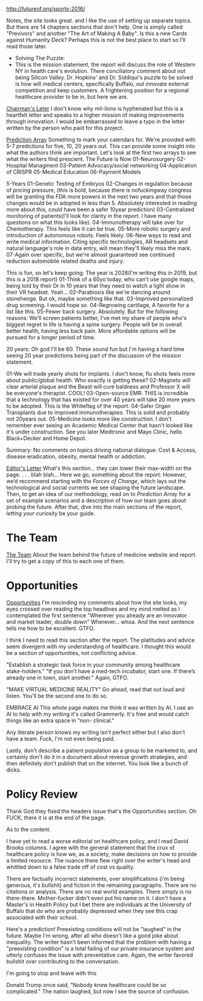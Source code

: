 http://futureof.org/sports-2016/

Notes, the site looks great. and I like the use of setting up separate topics. But there are 14 chapters sections that don't help. One is simply called "Previvors" and another "The Art of Making A Baby". Is this a new Cards against Humanity Deck? Perhaps this is not the best place to start so I'll read those later.

- Solving The Puzzle:
- This is the mission statement, the report will discuss the role of Western NY in health care's evolution. There conciliatory comment about not being Silicon Valley. Dr. Hopkins' and Dr. Siddiqui's puzzle to be solved is how will medical centers, specifically Buffalo, out innovate external competition and keep customers. A frightening position for a regional healthcare provider to be in, but here we are.

[Chairman's Leter](http://futureof.org/medicine-1-0/about/chairmans-letter/)
I don't know why mil-lions is hyphenated but this is a heartfelt letter and speaks to a higher mission of making improvements through innovation. I would be embarrassed to leave a typo in the letter written by the person who paid for this project.

[Prediction Array](http://futureof.org/medicine-1-0/about/prediction-array/)
Something to mark your calendars for. We're provided with 5-7 predictions for five, 10, 20 years out. This can provide some insight into what the authors think are important. Let's look at the first two arrays to see what the writers find prescient.
The Future is Now
01-Neurosurgery
02-Hospital Managment
03-Patient Advocacy/social networking
04-Application of CRISPR
05-Medical Education
06-Payment Models

5-Years
01-Genetic Testing of Embryos
02-Changes in regulation because of pricing pressure, (this is bold, because there is nofuckingway congress will be granting the FDA more powers in the next two years and that those changes would be in adopted in less than 5. Absolutely interested in reading more about this, could have been a safer 10year prediction)
03-Centralized monitoring of patients(I'll look for clarity in the report. I have many questions on what this looks like).
04-Immunotherapy will take over for Chemotherapy. This feels like it can be true.
05-More robotic surgery and introduction of autonomous robots. Feels likely.
06-New ways to read and write medical information. Citing specific technologies, AR headsets and natural language's role in data entry, will mean they'll likely miss the mark.
07-Again over specific, but we're almost guaranteed see continued reduction automobile related deaths and injury.

This is fun, so let's keep going: The year is 2028(I'm writing this in 2019, but this is a 2018 report)
01-Think of a 60yo today, who can't use google maps, being told by their Dr in 10 years that they need to watch a light show in their VR headset. Yeah...
02-Parabiosis like we're dancing around stonehenge. But ok, maybe something like that.
03-Improved personalized drug screening. I would hope so.
04-Regrowing cartilage, A favorite for a list like this.
05-Fewer back surgery. Absolutely. But for the following reasons: We'll screen patients better, I've met my share of people who's biggest regret in life is having a spine surgery. People will be in overall better health, having less back pain. More affordable options will be pursued for a longer period of time.

20 years: Oh god I'll be 60. These sound fun but I'm having a hard time seeing 20 year predictions being part of the discussion of the mission statement.

01-We will trade yearly shots for implants. I don't know, flu shots feels more about public/global health. Who exactly is getting these?
02-Magneto will clear arterial plaque and the Beast will cure baldness and Professor X will be everyone's therapist. COOL!
03-Open-source EMR. THIS is incredible that a technology that has existed for over 40 years will take 20 more years to be adopted. This is the Whiteflag of the report.
04-Safer Organ Transplants due to improved immunotherapies. This is solid and probably not 20years out.
05-Medicine looks more like construction. I don't remember ever seeing an Academic Medical Center that hasn't looked like it's under construction. See you later Medtronic and Mayo Clinic, hello Black+Decker and Home Depot.

Summary: No comments on topics driving national dialogue: Cost & Access, disease eradication, obesity, mental health or addiction.

[Editor's Letter](http://futureof.org/medicine-1-0/about/editors-letter/)
What's this section... they can lower their max-width on the page. . . . blah blah...
Here we go, something about the report:
However, we’d recommend starting with the _Forces of Change_, which lays out the technological and social currents we see shaping the future landscape. Then, to get an idea of our methodology, read on to _Prediction Array_ for a set of example scenarios and a description of how our team goes about probing the future. After that, dive into the main sections of the report, _letting your curiosity_ be your guide.

# The Team

[The Team](http://futureof.org/medicine-1-0/about/the-team/)
About the team behind the future of medicine website and report. I'll try to get a copy of this to each one of them.

# Opportunities

[Opportunities](http://futureof.org/medicine-1-0/about/opportunities/)
I'm rescinding my comments about how the site looks, my eyes crossed over reading the top headlines and my mind melted as I contemplated the first sentence "Wherever you already are an innovator and market leader, double down" Wherever... whoa. And the next sentence tells me how to be excellent. GTFO.

I think I need to read this section after the report. The platitudes and advice seem divergent with my understanding of healthcare. I thought this would be a section of opportunities, not conflicting advice.

"Establish a strategic task force in your community among healthcare stake-holders." "If you don’t have a med-tech incubator, start one. If there’s already one in town, start another." Again, GTFO.

"MAKE VIRTUAL MEDICINE REALITY" Go ahead, read that out loud and listen. You'll be the second one to do so.

EMBRACE AI
This whole page makes me think it was written by AI. I use an AI to help with my writing it's called Grammerly. It's free and would catch things like an extra space in "non- clinical."

Any literate person knows my writing isn't perfect either but I also don't have a team. Fuck, I'm not even being paid.

Lastly, don't describe a patient population as a group to be marketed to, and certainly don't do it in a document about revenue growth strategies, and then definitely don't publish that on the internet. You look like a bunch of dicks.

# Policy Review

Thank God they fixed the headers issue that's the Opportunities section. Oh FUCK, there it is at the end of the page.

As to the content.

I have yet to read a worse editorial on healthcare policy, and I read David Brooks columns. I agree with the general statement that the crux of healthcare policy is how we, as a society, make decisions on how to provide a limited resource. The nuance there flew right over the writer's head and whittled down to a false trade off of cost vs quality.

There are factually incorrect statements, over simplifications (i'm being generous, it's bullshit) and fiction in the remaining paragraphs. There are no citations or analysis. There are no real world examples. There simply is no there-there. Mother-fucker didn't even put his name on it. I don't have a Master's in Health Policy but I bet there are individuals at the University of Buffalo that do who are probably depressed when they see this crap associated with their school.

Here's a prediction! Preexisting conditions will not be "laughed" in the future. Maybe I'm wrong, after all who doesn't like a good joke about inequality. The writer hasn't been informed that the problem with having a "preexisting condition" is a total failing of our private insurance system and utterly confuses the issue with preventative care. Again, the writer favored bullshit over contributing to the conversation.

I'm going to stop and leave with this

Donald Trump once said, "Nobody knew healthcare could be so complicated." The nation laughed, but now I see the source of confusion.
